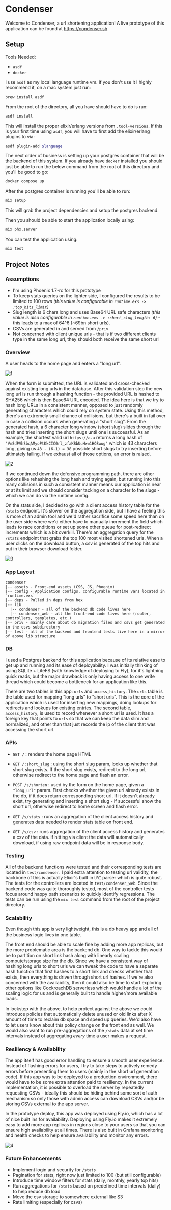 # Condenser

Welcome to Condenser, a url shortening application! A live prototype of this application can be found at https://condenser.sh

## Setup 

Tools Needed:
  - `asdf`
  - `docker`

I use `asdf` as my local language runtime vm. If you don't use it I highly recommend it, on a mac system just run: 

```bash
brew install asdf
```

From the root of the directory, all you have should have to do is run: 

```bash
asdf install
```

This will install the proper elixir/erlang versions from `.tool-versions`. If this is your first time using `asdf`, you will have to first add the elixir/erlang plugins to via: 

```bash
asdf plugin-add $language
```

The next order of business is setting up your postgres container that will be the backend of this system. If you already have `docker` installed you should just be able to run the below command from the root of this directory and you'll be good to go:

```bash
docker compose up
```


After the postgres container is running you'll be able to run:  

```bash
mix setup
```

This will grab the project dependencies and setup the postgres backend.

Then you should be able to start the application locally using: 
```bash
mix phx.server
``` 

You can test the application using:

```bash
mix test
```

## Project Notes

### Assumptions

- I'm using Phoenix 1.7-rc for this prototype
- To keep stats queries on the lighter side, I configured the results to be limited to 100 rows _(this value is configurable in `runtime.exs -> :top_hits_limit`)_
- Slug length is 6 chars long and uses Base64 URL safe characters _(this value is also configurable in `runtime.exs -> :short_slug_length: 6`)_ - this leads to a max of 64^6 (~69bn short urls).
- CSVs are generated in and served from `/priv`
- Not concerned with client unique urls - that is if two different clients type in the same long url, they should both receive the same short url

### Overview

A user heads to the home page and enters a "long url". 

![1](screenshots/Home%20Page.png)

When the form is submitted, the URL is validated and cross-checked against existing long urls in the database. After this validation step the new long url is run through a hashing function - the provided URL is hashed to SHA256 which is then Base64 URL encoded. The idea here is that we try to hash long URLs in a consistent manner, opposed to just randomly generating characters which could rely on system state. Using this method, there's an extremely small chance of collisions, but there's a built in fail over in case a collision occurs when generating a "short slug". From the generated hash, a 6 character long window (short slug) slides through the hash and tries inserting the short slugs until one is successful. As an example, the shortest valid url `https://a.a` returns a long hash of `"VmSdPVhSbqAMyoPtKkCIC0rl_zfaKBbUuHxw1HQ8wug"` which is 43 characters long, giving us `43 - (6-1) = 38` possible short slugs to try inserting before ultimately failing. If we exhaust all of those options, an error is raised. 

![2](screenshots/Shortened%20Link.png)

If we continued down the defensive programming path, there are other options like rehashing the long hash and trying again, but running into this many collisions in such a consistent manner means our application is near or at its limit and we should consider tacking on a character to the slugs - which we can do via the runtime config.

On the stats side, I decided to go with a client access history table for the `/stats` endpoint. It's slower on the aggregation side, but I have a feeling this is more of an admin tool and we'd rather sacrifice some speed here than on the user side where we'd either have to manually increment the field which leads to race conditions or set up some other queue for post-redirect increments which is a bit overkill. There's an aggregation query for the `/stats` endpoint that grabs the top 100 most visited shortened urls. When a user clicks on the download button, a csv is generated of the top hits and put in their browser download folder.

![3](screenshots/Stats%20Page.png)

### App Layout

```
condenser
|-- assets - Front-end assets (CSS, JS, Phoenix)
|-- config - Application configs, configurable runtime vars located in `runtime.exs`
|-- deps - Pulled in deps from hex
|-- lib 
  |-- condenser - all of the backend db code lives here
  |-- condenser_web - all the front-end code lives here (router, controllers, templates, etc.)
|-- priv - mainly care about db migration files and csvs get generated in the csvs subdirectory
|-- test - all of the backend and frontend tests live here in a mirror of above lib structure
```

### DB

I used a Postgres backend for this application because of its relative ease to get up and running and its ease of deployability. I was initially thinking of using SQLite + LiteFS (with knowledge of deploying to Fly), for it's lightning quick reads, but the major drawback is only having access to one write thread which could become a bottleneck for an application like this.

There are two tables in this app: `urls` and `access_history`. The `urls` table is the table used for mapping "long urls" to "short urls". This is the core of the application which is used for inserting new mappings, doing lookups for redirects and lookups for existing entries. The second table, `access_history`, is used to record whenever a short url is used. It has a foreign key that points to `urls` so that we can keep the data slim and normalized, and other than that just records the ip of the client that was accessing the short url.

### APIs

- `GET /` : renders the home page HTML 

- `GET /:short_slug` : using the short slug param, looks up whether that short slug exists. If the short slug exists, redirect to the long url, otherwise redirect to the home page and flash an error.

- `POST /s/shorten` : used by the form on the home page, given a `"long_url"` param. First checks whether the given url already exists in the db, if it does return corresponding short url. If it doesn't already exist, try generating and inserting a short slug - if successful show the short url, otherwise redirect to home screen and flash error.

- `GET /s/stats` : runs an aggregation of the client access history and generates data needed to render stats table on front end.

- `GET /s/csv` : runs aggregation of the client access history and generates a csv of the data. If hitting via client the data will automatically download, if using raw endpoint data will be in response body. 

### Testing

All of the backend functions were tested and their corresponding tests are located in `test/condenser`. I paid extra attention to testing url validity, the backbone of this is actually Elixir's built in `URI` parser which is quite robust. The tests for the controllers are located in `test/condenser_web`. Since the backend code was quite thoroughly tested, most of the controller tests focus around happy path scenarios to quickly identify regressions. The tests can be run using the `mix test` command from the root of the project directory.

### Scalability

Even though this app is very lightweight, this is a db heavy app and all of the business logic lives in one table.

The front end should be able to scale fine by adding more app replicas, but the more problematic area is the backend db. One way to tackle this would be to partition on short link hash along with linearly scaling compute/storage size for the db. Since we have a consistent way of hashing long urls to short urls we can tweak the code to have a separate hash function that first hashes to a short link and checks whether that exists, then everything is driven through short url hashes. If we're also concerned with the availability, then it could also be time to start exploring other options like CockroachDB serverless which would handle a lot of the scaling logic for us and is generally built to handle higher/more available loads.

In lockstep with the above, to help protect against the above we could introduce policies that automatically delete unused or old links after X amount of time to reclaim db space and speed up queries. We'd also have to let users know about this policy change on the front end as well. We would also want to run pre-aggregations of the `/stats` data at set time intervals instead of aggregating _every_ time a user makes a request.

### Resiliency & Availability

The app itself has good error handling to ensure a smooth user experience. Instead of flashing errors for users, I try to take steps to actively remedy errors before presenting them to users (mainly in the short url generation code). If this app was to be deployed to a production environment, there would have to be some extra attention paid to resiliency. In the current implementation, it is possible to overload the server by repeatedly requesting CSVs - ideally this should be hiding behind some sort of auth mechanism so only those with admin access can download CSVs and/or be storing CSVs external to the app server. 

In the prototype deploy, this app was deployed using Fly.io, which has a lot of nice built ins for availability. Deploying using Fly.io makes it extremely easy to add more app replicas in regions close to your users so that you can ensure high availability at all times. There is also built in Grafana monitoring and health checks to help ensure availability and monitor any errors.

![4](screenshots/fly-grafana.png)

### Future Enhancements

- Implement login and security for `/stats`
- Pagination for stats, right now just limited to 100 (but still configurable)
- Introduce time window filters for stats (daily, monthly, yearly top hits)
- Run aggregations for `/stats` based on predefined time intervals (daily) to help reduce db load
- Move the csv storage to somewhere external like S3
- Rate limiting (especially for csvs)

